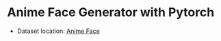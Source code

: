 # Anime Face Generator with Pytorch

- Dataset location: [Anime Face](https://www.kaggle.com/datasets/splcher/animefacedataset)